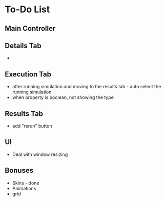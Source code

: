 # To-Do List

## Main Controller

## Details Tab

* 

## Execution Tab
* after running simulation and moving to the results tab - auto select the running simulation 
* when property is boolean, not showing the type

## Results Tab
* add "rerun" button

## UI
* Deal with window resizing

## Bonuses
* Skins - done
* Animations
* grid



